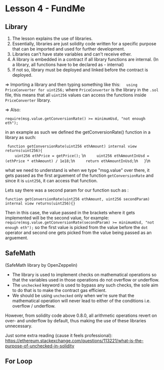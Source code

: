 # Lesson 4 - FundMe

## Library
1. The lesson explains the use of libraries.
2. Essentially, libraries are just solidity code written for a specific purpose that can be imported and used for further development.
3. Libraries can't have state variables and can't receive ether.
4. A library is embedded in a contract if all library functions are internal. (In a library, all functions have to be declared as - internal)
5. If not so, library must be deployed and linked before the contract is deployed.

=> Importing a library and then typing something like this:
    `using PriceConverter for uint256;`
where `PriceConverter` is the library in the `.sol` file, this means that all `uint256` values can access the functions inside `PriceConverter` library.

=> Also:

  `require(msg.value.getConversionRate() >= minimumUsd, "not enough eth");`

in an example as such we defined the getConversionRate() function in a library as such:

`
function getConversionRate(uint256 ethAmount) internal view returns(uint256){` <br />
        `uint256 ethPrice = getPrice();` \n
        `uint256 ethAmountInUsd = (ethPrice * ethAmount) / 1e18;`\n
        `return ethAmountInUsd;`\n
    `}`\n

what we need to understand is when we type "msg.value" over there, it gets passed as the first arguement of the function `getConversionRate` and since it is `uint256`, it can access that function.

Lets say there was a second param for our function such as :

`function getConversionRate(uint256 ethAmount, uint256 secondParam) internal view returns(uint256){}`

Then in this case, the value passed in the brackets where it gets implemented will be the second value, for example:
`
        require(msg.value.getConversionRate(secondParam) >= minimumUsd, "not enough eth");
`
so the first value is picked from the value before the `dot` operator and second one gets picked from the value being passed as an arguement.

## SafeMath
(SafeMath library by OpenZeppelin)
* The library is used to implement checks on mathematical operations so that the variables used in those operations do not overflow or underflow.
* The `unchecked` keyword is used to bypass any such checks, the sole aim to do that is to make the contract gas efficient.
* We should be using `unchecked` only when we're sure that the mathematical operation will never lead to either of the conditions i.e. overflow / underflow.

However, from solidity code above 0.8.0, all arithmetic operations revert on over- and underflow by default, thus making the use of these libraries unnecessary.

Just some extra reading (cause it feels professional):
https://ethereum.stackexchange.com/questions/113221/what-is-the-purpose-of-unchecked-in-solidity

## For Loop
